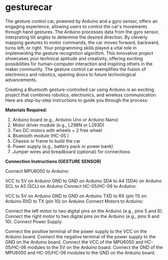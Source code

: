 # gesturecar
The gesture control car, powered by Arduino and a gyro sensor, offers an engaging experience, allowing users to control the car's movements through hand gestures. The Arduino processes data from the gyro sensor, interpreting tilt angles to determine the desired direction. By cleverly mapping gestures to motor commands, the car moves forward, backward, turns left, or right. Your programming skills played a vital role in implementing the gesture recognition algorithm. This innovative project showcases your technical aptitude and creativity, offering exciting possibilities for human-computer interaction and inspiring others in the maker community. The gesture control car exemplifies the fusion of electronics and robotics, opening doors to future technological advancements.



Creating a Bluetooth gesture-controlled car using Arduino is an exciting project that combines robotics, electronics, and wireless communication. Here are step-by-step instructions to guide you through the process:

**Materials Required:**
1. Arduino board (e.g., Arduino Uno or Arduino Nano)
2. Motor driver module (e.g., L298N or L293D)
3. Two DC motors with wheels + 2 free wheel
4. Bluetooth module (HC-05 )
5. Chassis or frame to build the car
6. Power supply (e.g., battery pack or power bank)
7. Jumper wires and breadboard (optional) for connections

**Connection Instructions
(GESTURE SENSOR)**

Connect MPU6050 to Arduino:

VCC to 5V on Arduino
GND to GND on Arduino
SDA to A4 (SDA) on Arduino
SCL to A5 (SCL) on Arduino
Connect HC-05/HC-06 to Arduino:

VCC to 5V on Arduino
GND to GND on Arduino
TXD to RX (pin 11) on Arduino
RXD to TX (pin 10) on Arduino
Connect Motors to Arduino:

Connect the left motor to two digital pins on the Arduino (e.g., pins 5 and 6).
Connect the right motor to two digital pins on the Arduino (e.g., pins 9 and 10).
Connect Power Supply:

Connect the positive terminal of the power supply to the VCC on the Arduino board.
Connect the negative terminal of the power supply to the GND on the Arduino board.
Connect the VCC of the MPU6050 and HC-05/HC-06 modules to the 5V on the Arduino board.
Connect the GND of the MPU6050 and HC-05/HC-06 modules to the GND on the Arduino board.



